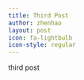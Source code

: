 ```yaml
---
title: Third Post
author: zhenhao
layout: post
icon: fa-lightbulb
icon-style: regular
---
```

third post